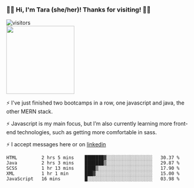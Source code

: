 ### 👋🏾 Hi, I'm Tara (she/her)! Thanks for visiting! 👋🏾
![visitors](https://visitor-badge.glitch.me/badge?page_id=qualmless)
<BR>
<img height="180em" src="https://github-readme-stats.vercel.app/api?username=qualmless&show_icons=true&hide_border=true&&count_private=true&include_all_commits=true" />

⚡️ I've just finished two bootcamps in a row, one javascript and java, the other MERN stack. 

⚡️ Javascript is my main focus, but I’m also currently learning more front-end technologies, such as getting more comfortable in sass. 

⚡️ I accept messages here or on <a href="https://www.linkedin.com/in/tarajdunmore/">linkedin</a>

<!--START_SECTION:waka-->
```text
HTML         2 hrs 5 mins    ███████▓░░░░░░░░░░░░░░░░░   30.37 % 
Java         2 hrs 3 mins    ███████▒░░░░░░░░░░░░░░░░░   29.87 % 
SCSS         1 hr 13 mins    ████▒░░░░░░░░░░░░░░░░░░░░   17.90 % 
XML          1 hr 1 min      ███▓░░░░░░░░░░░░░░░░░░░░░   15.00 % 
JavaScript   16 mins         █░░░░░░░░░░░░░░░░░░░░░░░░   03.98 % 
```
<!--END_SECTION:waka-->

<!--
**qualmless/qualmless** is a ✨ _special_ ✨ repository because its `README.md` (this file) appears on your GitHub profile.

Here are some ideas to get you started:
- 🔭 I’m currently working on ...
- 👯 I’m looking to collaborate on ...
- 🤔 I’m looking for help with ...
- 💬 Ask me about ...
- 📫 How to reach me: ...
- ⚡ Fun fact: ...
-->

